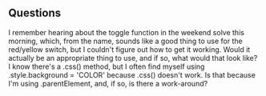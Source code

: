 ## Questions
I remember hearing about the toggle function in the weekend solve this morning, which, from the name, sounds like a good thing to use for the red/yellow switch, but I couldn't figure out how to get it working. Would it actually be an appropriate thing to use, and if so, what would that look like?
I know there's a .css() method, but I often find myself using .style.background = 'COLOR' because .css() doesn't work. Is that because I'm using .parentElement, and, if so, is there a work-around?